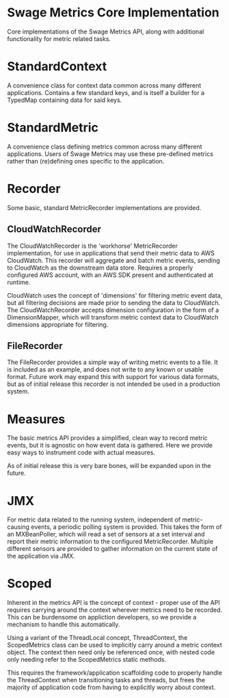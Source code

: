 # Swage Metrics Core Implementation

Core implementations of the Swage Metrics API, along with additional functionality for
metric related tasks.


# StandardContext

A convenience class for context data common across many different applications.
Contains a few standard keys, and is itself a builder for a TypedMap containing
data for said keys.


# StandardMetric

A convenience class defining metrics common across many different applications.
Users of Swage Metrics may use these pre-defined metrics rather than (re)defining ones
specific to the application.


# Recorder

Some basic, standard MetricRecorder implementations are provided.

## CloudWatchRecorder

The CloudWatchRecorder is the 'workhorse' MetricRecorder implementation, for
use in applications that send their metric data to AWS CloudWatch.  This
recorder will aggregate and batch metric events, sending to CloudWatch as the
downstream data store.  Requires a properly configured AWS account, with an AWS
SDK present and authenticated at runtime.

CloudWatch uses the concept of 'dimensions' for filtering metric event data,
but all filtering decisions are made prior to sending the data to CloudWatch.
The CloudWatchRecorder accepts dimension configuration in the form of a
DimensionMapper, which will transform metric context data to CloudWatch
dimensions appropriate for filtering.

## FileRecorder

The FileRecorder provides a simple way of writing metric events to a file.  It
is included as an example, and does not write to any known or usable format.
Future work may expand this with support for various data formats, but as of
initial release this recorder is not intended be used in a production system.


# Measures

The basic metrics API provides a simplified, clean way to record metric
events, but it is agnostic on how event data is gathered.  Here we provide
easy ways to instrument code with actual measures.

As of initial release this is very bare bones, will be expanded upon in the
future.


# JMX

For metric data related to the running system, independent of metric-causing
events, a periodic polling system is provided.  This takes the form of an
MXBeanPoller, which will read a set of sensors at a set interval and report
their metric information to the configured MetricRecorder.  Multiple different
sensors are provided to gather information on the current state of the
application via JMX.


# Scoped

Inherent in the metrics API is the concept of context - proper use of the API
requires carrying around the context wherever metrics need to be recorded.
This can be burdensome on appliction developers, so we provide a mechanism to
handle this automatically.

Using a variant of the ThreadLocal concept, ThreadContext, the ScopedMetrics
class can be used to implicitly carry around a metric context object.  The
context then need only be referenced once, with nested code only needing refer
to the ScopedMetrics static methods.

This requires the framework/application scaffolding code to properly handle the
ThreadContext when transitioning tasks and threads, but frees the majority of
application code from having to explicitly worry about context.
